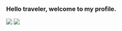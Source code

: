 ### Hello traveler, welcome to my profile.

![](https://raw.githubusercontent.com/overworded/github-stats/master/generated/overview.svg#gh-dark-mode-only)
![](https://raw.githubusercontent.com/overworded/github-stats/master/generated/languages.svg#gh-dark-mode-only)
